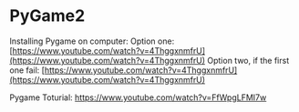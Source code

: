 # PyGame2

Installing Pygame on computer:
Option one:
[https://www.youtube.com/watch?v=4ThggxnmfrU](https://www.youtube.com/watch?v=4ThggxnmfrU)
Option two, if the first one fail:
[https://www.youtube.com/watch?v=4ThggxnmfrU](https://www.youtube.com/watch?v=4ThggxnmfrU)

Pygame Toturial:
https://www.youtube.com/watch?v=FfWpgLFMI7w
